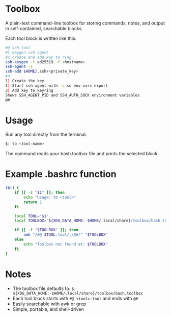 # Toolbox

A plain-text command-line toolbox for storing commands, notes, and output in self-contained, searchable blocks.

Each tool block is written like this:
```bash
#@ ssh.tool
#t keygen ssh agent
#c create and add key to ring
ssh-keygen -t ed25519 -f <hostname>
ssh-agent -s
ssh-add $HOME/.ssh/<private_key>
#n
1) Create the key
2) Start ssh-agent with -s so env vars export
3) Add key to keyring
Shows SSH_AGENT_PID and SSH_AUTH_SOCK environment variables
@#
```
# Usage

Run any tool directly from the terminal:
```bash
$: tb <tool-name>
```
The command reads your bash.toolbox file and prints the selected block.

# Example .bashrc function
```bash
tb() {
    if [[ -z "$1" ]]; then
        echo "Usage: tb <tool>"
        return 1
    fi

    local TOOL="$1"
    local TOOLBOX="${XDG_DATA_HOME:-$HOME/.local/share}/toolbox/bash.toolbox"

    if [[ -f "$TOOLBOX" ]]; then
        awk "/#@ $TOOL.tool/,/@#/" "$TOOLBOX"
    else
        echo "Toolbox not found at: $TOOLBOX"
    fi
}
```

# Notes
- The toolbox file defaults to:
 `$: ${XDG_DATA_HOME:-$HOME/.local/share}/toolbox/bash.toolbox`
- Each tool block starts with `#@ <tool>.tool` and ends with `@#`
- Easily searchable with awk or grep
- Simple, portable, and shell-driven
